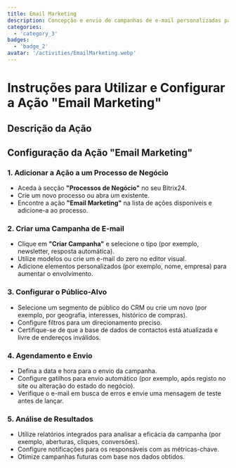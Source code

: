 ```yaml
---
title: Email Marketing
description: Concepção e envio de campanhas de e-mail personalizadas para envolver o seu público.
categories: 
  - 'category_3'
badges: 
  - 'badge_2'
avatar: '/activities/EmailMarketing.webp'
---
```

# Instruções para Utilizar e Configurar a Ação "Email Marketing"

## Descrição da Ação

## **Configuração da Ação "Email Marketing"**

### 1. Adicionar a Ação a um Processo de Negócio
- Aceda à secção **"Processos de Negócio"** no seu Bitrix24.
- Crie um novo processo ou abra um existente.
- Encontre a ação **"Email Marketing"** na lista de ações disponíveis e adicione-a ao processo.

### 2. Criar uma Campanha de E-mail
- Clique em **"Criar Campanha"** e selecione o tipo (por exemplo, newsletter, resposta automática).
- Utilize modelos ou crie um e-mail do zero no editor visual.
- Adicione elementos personalizados (por exemplo, nome, empresa) para aumentar o envolvimento.

### 3. Configurar o Público-Alvo
- Selecione um segmento de público do CRM ou crie um novo (por exemplo, por geografia, interesses, histórico de compras).
- Configure filtros para um direcionamento preciso.
- Certifique-se de que a base de dados de contactos está atualizada e livre de endereços inválidos.

### 4. Agendamento e Envio
- Defina a data e hora para o envio da campanha.
- Configure gatilhos para envio automático (por exemplo, após registo no site ou alteração do estado do negócio).
- Verifique o e-mail em busca de erros e envie uma mensagem de teste antes de lançar.

### 5. Análise de Resultados
- Utilize relatórios integrados para analisar a eficácia da campanha (por exemplo, aberturas, cliques, conversões).
- Configure notificações para os responsáveis com as métricas-chave.
- Otimize campanhas futuras com base nos dados obtidos.